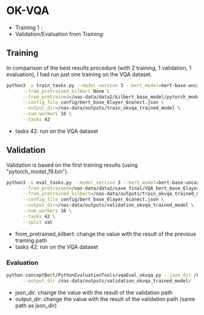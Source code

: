 # OK-VQA

* Training 1 :
* Validation/Evaluation from Training:

## Training

In comparison of the best results procedure (with 2 training, 1 validation, 1 evaluation), I had run just one training
on the VQA dataset.

```bash
python3 -u train_tasks.py --model_version 3 --bert_model=bert-base-uncased \
      --from_pretrained_kilbert None \
      --from_pretrained=/nas-data/data2/kilbert_base_model/pytorch_model_9.bin \
      --config_file config/bert_base_6layer_6conect.json \
      --output_dir=/nas-data/outputs/train_okvqa_trained_model \
      --num_workers 16 \
      --tasks 42
```

* tasks 42: run on the VQA dataset

## Validation

Validation is based on the first training results (using "pytorch_model_19.bin").

```bash
python3 -u eval_tasks.py --model_version 3 --bert_model=bert-base-uncased \
      --from_pretrained=/nas-data/data2/save_final/VQA_bert_base_6layer_6conect-beta_vilbert_vqa/pytorch_model_11.bin  \
      --from_pretrained_kilbert=/nas-data/outputs/train_okvqa_trained_model/OK-VQA_bert_base_6layer_6conect/pytorch_model_99.bin \
      --config_file config/bert_base_6layer_6conect.json \
      --output_dir=/nas-data/outputs/validation_okvqa_trained_model \
      --num_workers 16 \
      --tasks 42 \
      --split val
```

* from_pretrained_kilbert: change the value with the result of the previous training path
* tasks 42: run on the VQA dataset

### Evaluation

```bash
python conceptBert/PythonEvaluationTools/vqaEval_okvqa.py --json_dir /nas-data/outputs/validation_okvqa_trained_model/ \
      --output_dir /nas-data/outputs/validation_okvqa_trained_model/
```

* json_dir: change the value with the result of the validation path
* output_dir: change the value with the result of the validation path (same path as json_dir)

